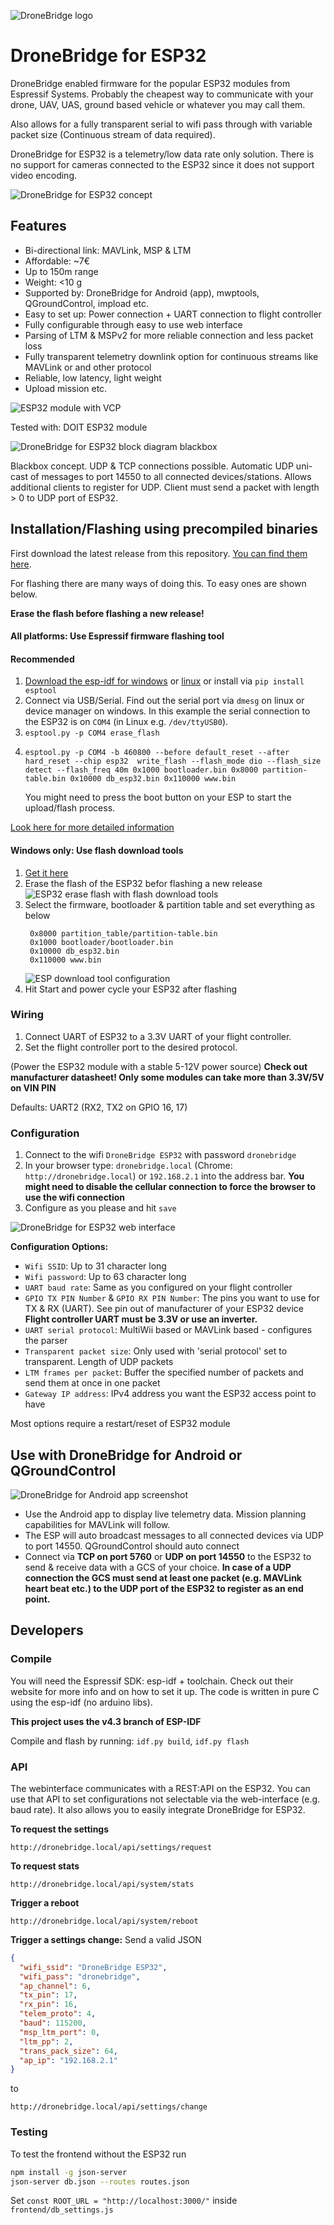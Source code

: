 ![DroneBridge logo](wiki/DroneBridgeLogo_text.png)

# DroneBridge for ESP32
DroneBridge enabled firmware for the popular ESP32 modules from Espressif Systems. Probably the cheapest way to
communicate with your drone, UAV, UAS, ground based vehicle or whatever you may call them.

Also allows for a fully transparent serial to wifi pass through with variable packet size
(Continuous stream of data required).

DroneBridge for ESP32 is a telemetry/low data rate only solution. There is no support for cameras connected to the ESP32 since it does not support video encoding.

![DroneBridge for ESP32 concept](wiki/db_ESP32_setup.png)

## Features
-   Bi-directional link: MAVLink, MSP & LTM
-   Affordable: ~7€
-   Up to 150m range
-   Weight: <10 g
-   Supported by: DroneBridge for Android (app), mwptools, QGroundControl, impload etc.
-   Easy to set up: Power connection + UART connection to flight controller
-   Fully configurable through easy to use web interface
-   Parsing of LTM & MSPv2 for more reliable connection and less packet loss
-   Fully transparent telemetry downlink option for continuous streams like MAVLink or and other protocol
-   Reliable, low latency, light weight
-   Upload mission etc.

![ESP32 module with VCP](https://upload.wikimedia.org/wikipedia/commons/thumb/2/20/ESP32_Espressif_ESP-WROOM-32_Dev_Board.jpg/313px-ESP32_Espressif_ESP-WROOM-32_Dev_Board.jpg)

Tested with: DOIT ESP32 module

![DroneBridge for ESP32 block diagram blackbox](wiki/DroneBridgeForESP32Blackbox.png)

Blackbox concept. UDP & TCP connections possible. Automatic UDP uni-cast of messages to port 14550 to all 
connected devices/stations. Allows additional clients to register for UDP. Client must send a packet with length > 0 to UDP port of ESP32.

## Installation/Flashing using precompiled binaries

First download the latest release from this repository.
[You can find them here](https://github.com/DroneBridge/ESP32/releases).

For flashing there are many ways of doing this. To easy ones are shown below.

**Erase the flash before flashing a new release!**

#### All platforms: Use Espressif firmware flashing tool

#### Recommended

1.  [Download the esp-idf for windows](https://docs.espressif.com/projects/esp-idf/en/release-v4.3/esp32/get-started/windows-setup.html#get-started-windows-tools-installer) or [linux](https://docs.espressif.com/projects/esp-idf/en/release-v4.3/esp32/get-started/linux-setup.html) or install via `pip install esptool`
2.  Connect via USB/Serial. Find out the serial port via `dmesg` on linux or device manager on windows.
  In this example the serial connection to the ESP32 is on `COM4` (in Linux e.g. `/dev/ttyUSB0`).
3. `esptool.py -p COM4 erase_flash`
4. ```shell
   esptool.py -p COM4 -b 460800 --before default_reset --after hard_reset --chip esp32  write_flash --flash_mode dio --flash_size detect --flash_freq 40m 0x1000 bootloader.bin 0x8000 partition-table.bin 0x10000 db_esp32.bin 0x110000 www.bin
   ```
   You might need to press the boot button on your ESP to start the upload/flash process.

[Look here for more detailed information](https://github.com/espressif/esptool)

#### Windows only: Use flash download tools

1. [Get it here](https://www.espressif.com/en/support/download/other-tools?5)
2. Erase the flash of the ESP32 befor flashing a new release\
   ![ESP32 erase flash with flash download tools](wiki/ESP32Flasher_Erase.PNG)
3. Select the firmware, bootloader & partition table and set everything as below
   ```shell
    0x8000 partition_table/partition-table.bin
    0x1000 bootloader/bootloader.bin
    0x10000 db_esp32.bin
    0x110000 www.bin
   ```
   ![ESP download tool configuration](wiki/ESP32Flasher.png)
3.  Hit Start and power cycle your ESP32 after flashing

### Wiring

1.  Connect UART of ESP32 to a 3.3V UART of your flight controller.
2.  Set the flight controller port to the desired protocol.

(Power the ESP32 module with a stable 5-12V power source) **Check out manufacturer datasheet! Only some modules can
take more than 3.3V/5V on VIN PIN**

Defaults: UART2 (RX2, TX2 on GPIO 16, 17)

### Configuration
1.  Connect to the wifi `DroneBridge ESP32` with password `dronebridge`
2.  In your browser type: `dronebridge.local` (Chrome: `http://dronebridge.local`) or `192.168.2.1` into the address bar.
 **You might need to disable the cellular connection to force the browser to use the wifi connection**
3.  Configure as you please and hit `save`

![DroneBridge for ESP32 web interface](wiki/dbesp32_webinterface.png)

**Configuration Options:**
-   `Wifi SSID`: Up to 31 character long
-   `Wifi password`: Up to 63 character long
-   `UART baud rate`: Same as you configured on your flight controller
-   `GPIO TX PIN Number` & `GPIO RX PIN Number`: The pins you want to use for TX & RX (UART). See pin out of manufacturer of your ESP32 device **Flight controller UART must be 3.3V or use an inverter.**
-   `UART serial protocol`: MultiWii based or MAVLink based - configures the parser
-   `Transparent packet size`: Only used with 'serial protocol' set to transparent. Length of UDP packets
-   `LTM frames per packet`: Buffer the specified number of packets and send them at once in one packet
-   `Gateway IP address`: IPv4 address you want the ESP32 access point to have

Most options require a restart/reset of ESP32 module

## Use with DroneBridge for Android or QGroundControl
![DroneBridge for Android app screenshot](wiki/dp_app-map-2017-10-29-kleiner.png)

-   Use the Android app to display live telemetry data. Mission planning capabilities for MAVLink will follow.
-   The ESP will auto broadcast messages to all connected devices via UDP to port 14550. QGroundControl should auto connect
-   Connect via **TCP on port 5760** or **UDP on port 14550** to the ESP32 to send & receive data with a GCS of your choice. **In case of a UDP connection the GCS must send at least one packet (e.g. MAVLink heart beat etc.) to the UDP port of the ESP32 to register as an end point.**

## Developers

### Compile
 You will need the Espressif SDK: esp-idf + toolchain. Check out their website for more info and on how to set it up.
 The code is written in pure C using the esp-idf (no arduino libs).

 **This project uses the v4.3 branch of ESP-IDF**

 Compile and flash by running: `idf.py build`, `idf.py flash`

 ### API
The webinterface communicates with a REST:API on the ESP32. You can use that API to set configurations not selectable 
via the web-interface (e.g. baud rate). It also allows you to easily integrate DroneBridge for ESP32.


**To request the settings**
```http request
http://dronebridge.local/api/settings/request
```

**To request stats**
```http request
http://dronebridge.local/api/system/stats
```

**Trigger a reboot**
```http request
http://dronebridge.local/api/system/reboot
```

**Trigger a settings change:** Send a valid JSON
```json
{
  "wifi_ssid": "DroneBridge ESP32",
  "wifi_pass": "dronebridge",
  "ap_channel": 6,
  "tx_pin": 17,
  "rx_pin": 16,
  "telem_proto": 4,
  "baud": 115200,
  "msp_ltm_port": 0,
  "ltm_pp": 2,
  "trans_pack_size": 64,
  "ap_ip": "192.168.2.1"
}
```
to
```http request
http://dronebridge.local/api/settings/change
```

 ### Testing
 To test the frontend without the ESP32 run 

 ```sh
 npm install -g json-server
 json-server db.json --routes routes.json
 ```
Set `const ROOT_URL = "http://localhost:3000/"` inside `frontend/db_settings.js`
